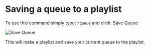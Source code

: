 # Saving a queue to a playlist

To use this command simply type: `*queue` and click: Save Queue

![Save Queue](https://user-images.githubusercontent.com/103929235/163806750-c939efc1-1337-4111-8527-315220ca8de2.png)

This will make a playlist and save your current queue to the playlist.

